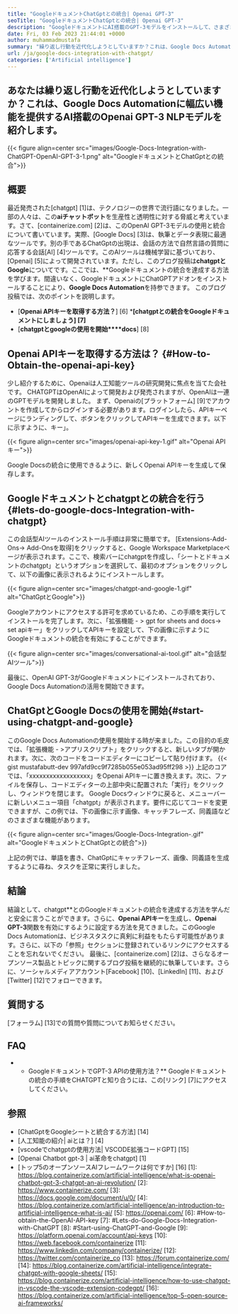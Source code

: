 ```yaml
---
title: "GoogleドキュメントChatGptとの統合| Openai GPT-3" 
seoTitle: "GoogleドキュメントChatGptとの統合| Openai GPT-3" 
description: "GoogleドキュメントにAI搭載のGPT-3モデルをインストールして、さまざまなビジネスタスクを自動化します。 Google Docsの統合をchatgptと実現する方法を学びましょう。" 
date: Fri, 03 Feb 2023 21:44:01 +0000
author: muhammadmustafa
summary: "繰り返し行動を近代化しようとしていますか？これは、Google Docs Automationに幅広い機能を提供するAI搭載のOpenai GPT-3 NLPモデルを紹介します。" 
url: /ja/google-docs-integration-with-chatgpt/
categories: ['Artificial intelligence']
---
```


## あなたは繰り返し行動を近代化しようとしていますか？これは、Google Docs Automationに幅広い機能を提供するAI搭載のOpenai GPT-3 NLPモデルを紹介します。

{{< figure align=center src="images/Google-Docs-Integration-with-ChatGPT-OpenAI-GPT-3-1.png" alt="GoogleドキュメントとChatGptとの統合">}}


## 概要
最近発売された[chatgpt] [1]は、テクノロジーの世界で流行語になりました。一部の人々は、この**aiチャットボット**を生産性と透明性に対する脅威と考えています。さて、[containerize.com] [2]は、このOpenAI GPT-3モデルの使用と統合について書いています。実際、[Google Docs] [3]は、執筆とデータ表現に最適なツールです。別の手であるChatGptの出現は、会話の方法で自然言語の質問に応答する会話[AI] [4]ツールです。このAIツールは機械学習に基づいており、[Openai] [5]によって開発されています。ただし、このブログ投稿は**chatgptとGoogle**についてです。ここでは、**Googleドキュメントの統合を達成する方法を学びます。間違いなく、GoogleドキュメントにChatGPTアドオンをインストールすることにより、**Google Docs Automation**を持参できます。
このブログ投稿では、次のポイントを説明します。
* [**Openai APIキーを取得する方法？**] [6]
***[chatgptとの統合をGoogleドキュメントにしましょう] [7]**
* [**chatgptとgoogleの使用を開始****docs**] [8]

## Openai APIキーを取得する方法は？ {#How-to-Obtain-the-openai-api-key}
少し紹介するために、Openaiは人工知能ツールの研究開発に焦点を当てた会社です。 CHATGPTはOpenAIによって開発および発売されますが、OpenAIは一連のGPTモデルを開発しました。
まず、Openaiの[プラットフォーム] [9]でアカウントを作成してからログインする必要があります。ログインしたら、APIキーページにランディングして、ボタンをクリックしてAPIキーを生成できます。以下に示すように、キー」。

{{< figure align=center src="images/openai-api-key-1.gif" alt="Openai APIキー">}}

Google Docsの統合に使用できるように、新しくOpenai APIキーを生成して保存します。

## Googleドキュメントとchatgptとの統合を行う{#lets-do-google-docs-Integration-with-chatgpt}
この会話型AIツールのインストール手順は非常に簡単です。 [Extensions-Add-Ons-> Add-Onsを取得]をクリックすると、Google Workspace Marketplaceページが表示されます。ここで、検索バーにchatgptを作成し、「シートとドキュメントのchatgpt」というオプションを選択して、最初のオプションをクリックして、以下の画像に表示されるようにインストールします。

{{< figure align=center src="images/chatgpt-and-google-1.gif" alt="ChatGptとGoogle">}}

Googleアカウントにアクセスする許可を求めているため、この手順を実行してインストールを完了します。次に、「拡張機能 - > gpt for sheets and docs-> set apiキー」をクリックしてAPIキーを設定して、下の画像に示すようにGoogleドキュメントの統合を有効にすることができます。

{{< figure align=center src="images/conversational-ai-tool.gif" alt="会話型AIツール">}}

最後に、OpenAI GPT-3がGoogleドキュメントにインストールされており、Google Docs Automationの活用を開始できます。

## ChatGptとGoogle Docsの使用を開始{#start-using-chatgpt-and-google}
このGoogle Docs Automationの使用を開始する時が来ました。この目的の毛皮では、「拡張機能 - >アプリスクリプト」をクリックすると、新しいタブが開かれます。次に、次のコードをコードエディターにコピーして貼り付けます。
{{< gist mustafabutt-dev 997afd9cc9f7285b055e053ad95ff298 >}}
上記のコアでは、「xxxxxxxxxxxxxxxxxx」をOpenai APIキーに置き換えます。次に、ファイルを保存し、コードエディターの上部中央に配置された「実行」をクリックし、ウィンドウを閉じます。
Google Docsウィンドウに戻ると、メニューバーに新しいメニュー項目「chatgpt」が表示されます。要件に応じてコードを変更できますが、この例では、下の画像に示す画像、キャッチフレーズ、同義語などのさまざまな機能があります。

{{< figure align=center src="images/Google-Docs-Integration-.gif" alt="GoogleドキュメントとChatGptとの統合">}}

上記の例では、単語を書き、ChatGptにキャッチフレーズ、画像、同義語を生成するように尋ね、タスクを正常に実行しました。

## 結論
結論として、chatgpt**とのGoogleドキュメントの統合を達成する方法を学んだと安全に言うことができます。さらに、**Openai APIキー**を生成し、**Openai GPT-3**関数を有効にするように設定する方法を見てきました。このGoogle Docs Automationは、ビジネスタスクに真剣に利益をもたらす可能性があります。さらに、以下の「参照」セクションに登録されているリンクにアクセスすることを忘れないでください。
最後に、[containerize.com] [2]は、さらなるオープンソース製品とトピックに関するブログ投稿を継続的に執筆しています。さらに、ソーシャルメディアアカウント[Facebook] [10]、[LinkedIn] [11]、および[Twitter] [12]でフォローできます。

## 質問する
[フォーラム] [13]での質問や質問についてお知らせください。

## FAQ
* * GoogleドキュメントでGPT-3 APIの使用方法？**
Googleドキュメントの統合の手順をCHATGPTと知り合うには、この[リンク] [7]にアクセスしてください。

## 参照
  * [ChatGptをGoogleシートと統合する方法] [14]
  * [人工知能の紹介| aiとは？] [4]
  * [vscodeでchatgptの使用方法| VSCODE拡張コードGPT] [15]
  * [Openai Chatbot gpt-3 | ai革命をchatgpt] [1]
  * [トップ5のオープンソースAIフレームワークは何ですか] [16]
[1]: https://blog.containerize.com/artificial-intelligence/what-is-openai-chatbot-gpt-3-chatgpt-an-ai-revolution/
[2]: https://www.containerize.com/
[3]: https://docs.google.com/document/u/0/
[4]: https://blog.containerize.com/artificial-intelligence/an-introduction-to-artificial-intelligence-what-is-ai/
[5]: https://openai.com/
[6]: #How-to-obtain-the-OpenAI-API-key
[7]: #Lets-do-Google-Docs-Integration-with-ChatGPT
[8]: #Start-using-ChatGPT-and-Google
[9]: https://platform.openai.com/account/api-keys
[10]: https://web.facebook.com/containerize
[11]: https://www.linkedin.com/company/containerize/
[12]: https://twitter.com/containerize_co
[13]: https://forum.containerize.com/
[14]: https://blog.containerize.com/artificial-intelligence/integrate-chatgpt-with-google-sheets/
[15]: https://blog.containerize.com/artificial-intelligence/how-to-use-chatgpt-in-vscode-the-vscode-extension-codegpt/
[16]: https://blog.containerize.com/artificial-intelligence/top-5-open-source-ai-frameworks/
